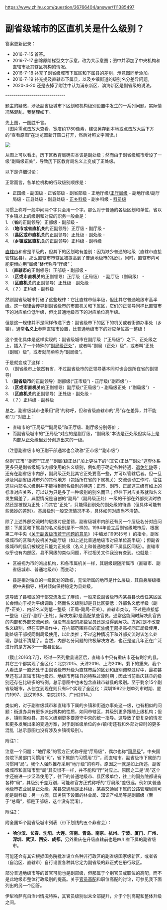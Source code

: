 https://www.zhihu.com/question/36766404/answer/111385497

# 副省级城市的区直机关是什么级别？

答案更新记录：

- 2016-7-15 首答。
- 2016-7-17 删除原阶梯型文字示意，改为大示意图；图中并添加了中央机构和直辖市及其辖区机构的情况。
- 2016-7-18 补充了副省级城市下属区和下属县的差别，示意图同步添加。
- 2016-7-19 补充提及直辖市下属县，以及乡镇街道的级别名分差异问题。
- 2020-4-20 还是去掉了附注中认为浦东新区、滨海新区是副省级的说法。

\------------------------------

  

题主的疑惑，涉及副省级城市下区划和机构级别设置中发生的一系列问题。实际情况略混乱，我整理如下。

先上图，一图胜千言。  
（图片需点击放大查看，宽度约1780像素，建议另存到本地或点击放大后下方的“查看原图”在浏览器新开窗口打开，然后对照文字阅读。）

![](https://pic2.zhimg.com/50/c7286b6b1cc7e3218ea327c0df7a5116_720w.jpg?source=1940ef5c)
  

从图上可以看出，历下区教育局确实本该是副处级；然而由于副省级城市增设了一级“副局级正处”，导致历下区教育局名义上变成了正处级。

  

以下是详细讨论：

  

正常而言，各单位机构的行政级别顺序是：

- 正国级 - 副国级 - 正省部级 - 副省部级 - 正地厅级/[正厅局级](https://www.zhihu.com/search?q=%E6%AD%A3%E5%8E%85%E5%B1%80%E7%BA%A7&search_source=Entity&hybrid_search_source=Entity&hybrid_search_extra=%7B%22sourceType%22%3A%22answer%22%2C%22sourceId%22%3A111385497%7D) - 副地厅级/副厅局级 - 正县处级 - 副县处级 - [正乡科级](https://www.zhihu.com/search?q=%E6%AD%A3%E4%B9%A1%E7%A7%91%E7%BA%A7&search_source=Entity&hybrid_search_source=Entity&hybrid_search_extra=%7B%22sourceType%22%3A%22answer%22%2C%22sourceId%22%3A111385497%7D) - 副乡科级 - [科员级](https://www.zhihu.com/search?q=%E7%A7%91%E5%91%98%E7%BA%A7&search_source=Entity&hybrid_search_source=Entity&hybrid_search_extra=%7B%22sourceType%22%3A%22answer%22%2C%22sourceId%22%3A111385497%7D)

  

习惯上称呼一般中间两个字只会用一个字。那么对于普通的各级区划和单位，省以下乡镇以上的级别和对应的职务一般会是：  
1\. （**省**的正副领导）正部级 - 副部级 -  
2\. （**地市或省直机关**的正副领导）正厅级 - 副厅级 -  
3\. （**县区或市直机关**的正副领导）正处级 - 副处级 -  
4\. （**乡镇或区直机关**的正副领导）正科级 - 副科级

  

[直辖市](https://www.zhihu.com/search?q=%E7%9B%B4%E8%BE%96%E5%B8%82&search_source=Entity&hybrid_search_source=Entity&hybrid_search_extra=%7B%22sourceType%22%3A%22answer%22%2C%22sourceId%22%3A111385497%7D)和省是平级的，但其下的区划略有差别：因为缺少普通的地级（直辖市直接管辖区县），那么直辖市市辖区被提高到了普通地级市的级别。同时，直辖市内可能更倾向用“局级”替代称呼“厅级”：  
1\. （**直辖市**的正副领导）正部级 - 副部级 -  
2\. （**区或市直机关**的正副领导）正厅级（正局级） - 副厅级（副局级） -  
3\. （**区直机关**的正副领导）正处级 - 副处级 -  
4\. （？）正科级 - 副科级

  

然则副省级城市打破了这些规律：它比直辖市低半级，但比其它普通地级市高半级。这一规律会传导到副省级市的市直机关和下属区，它们的正领导同样比直辖市下的对应单位低半级，但比普通地级市下的对应单位高半级。

但是这一规律并不是照样传递下去：副省级市下的区下的机关或者街道办事处（乡镇），通常**名义上**参照直辖市设置，比普通地级市下的对应单位高一整级！

这个变化具体是这样实现的：副省级城市在副厅级（“正局级”）之下、正处级之上，插入了一个特殊的“[副局级正处](https://www.zhihu.com/search?q=%E5%89%AF%E5%B1%80%E7%BA%A7%E6%AD%A3%E5%A4%84&search_source=Entity&hybrid_search_source=Entity&hybrid_search_extra=%7B%22sourceType%22%3A%22answer%22%2C%22sourceId%22%3A111385497%7D)”，或者叫“副局（正处）级”，或者叫“正处（副局）级”，或者就简单称为“副局级”。

于是就变成了这样：  
0\. （副省级市上依然有省，不过副省级市的正领导基本同时也会是所在省的副领导）  
1\. （**副省级市**的正副领导）副部级(“正市级”) - 正厅级(“副市级”) -  
2\. （**区或市直机关**的正副领导）副厅级(“正局级”) - 副局级正处（“副局级”） -  
3\. （**区直机关**的正副领导）正处级 - 副处级 -  
4\. （？）正科级 - 副科级

总之，副省级城市也采用“局”的称呼，但和省级直辖市的“局”存在差异，并不能和“厅”对应上：

- 直辖市的“正局级”“副局级”和正厅级、副厅级分别等价；
- 而副省级城市的“正局级”对应的是副厅级，“副局级”本该是正处级但实际上是内部从正处级里划分创造出来的一级。  
    

  

（注意副省级市的正副干部通常也会改称“正市级”“副市级”）

然则“正市”“副市”“正局”“副局(级正处)”加上更往下的“(其它)正处”“副处”这套体系更多只是副省级城市内部使用的名义级别，例如用于确定各种待遇、[退休年龄](https://www.zhihu.com/search?q=%E9%80%80%E4%BC%91%E5%B9%B4%E9%BE%84&search_source=Entity&hybrid_search_source=Entity&hybrid_search_extra=%7B%22sourceType%22%3A%22answer%22%2C%22sourceId%22%3A111385497%7D)等；还有在副省级市内部，副局级正处比其它正处要高一些，并可以管辖后者。但一旦涉及同副省级城市外的其他地方（包括所在省的下属机关）交流调动工作时，往往这些内部名义级别并不能得到同名级别的待遇：正市、副市、正局这三级有如上的标准对应关系，可以认为只是多了一种级别的别名而已；但往下对应关系就和名义发生偏差了，典型情况是自创的“副局”（副局级正处）一级的干部在外部交流时依然还是被视为正处；而其它“正处”，只能得到别处的副处级的待遇（但具体可能有些微妙的差别）。基层级别一般交流情况不多，具体如何对应尚不清楚。

  

除了上述外部交流时的层级对应差错，副省级城市内部还有另一个层级名分对应问题：下属区和下属县的名义级别是不一样的。1994年设立后副省级城市后，根据第二年中央《[关于副省级市若干问题的意见](https://www.zhihu.com/search?q=%E5%85%B3%E4%BA%8E%E5%89%AF%E7%9C%81%E7%BA%A7%E5%B8%82%E8%8B%A5%E5%B9%B2%E9%97%AE%E9%A2%98%E7%9A%84%E6%84%8F%E8%A7%81&search_source=Entity&hybrid_search_source=Entity&hybrid_search_extra=%7B%22sourceType%22%3A%22answer%22%2C%22sourceId%22%3A111385497%7D)》（中编发\[1995\]5号 ）的指令，副省级城市的区和内设机关为副厅级（如上述比普通地级市对应单位高半级）；但副省级城市的县仍被规定只能为正处级（名义上和普通地级市下属县区同级）。直辖市似乎也有内部区、县不同级的类似问题，不过相关文件我没有查到。也就是：

- 区被视为市的派出机构，和各市属机关一样，其层级跟随所属市（直辖市、副省级城市、普通地级市）而变动；  
    
- 县是相对独立的一级区划的政权，无论所属的地市是什么层级，其自身层级根据中央指导，相对倾向保持稳定为县处级。  
    

  

这导致了县和区的干部交流发生了麻烦，一般来说副省级市内某县县长改任某区区长会倾向于视为平级调动；然而名义级别却是县比区要低：外部名义低半级（副厅-正处）、内部名义则低一整级（正局-副局-正处）。直辖市类似，不过是直接低一整级（正厅-副厅-正处）。解决方案1是高配某些官员，通常这能同时解决此官员的内部和外部交流问题，但没有高配的那些官员还是没得到解决。方案2是不改变名义级别，但在实际操作中，在内部范围将县的[正处级干部](https://www.zhihu.com/search?q=%E6%AD%A3%E5%A4%84%E7%BA%A7%E5%B9%B2%E9%83%A8&search_source=Entity&hybrid_search_source=Entity&hybrid_search_extra=%7B%22sourceType%22%3A%22answer%22%2C%22sourceId%22%3A111385497%7D)提高视同正局级使用、副处级干部视同副局级使用，以此类推；不过这种情况下和外部交流时该怎么处理，那就不清楚了。当然，内部名分问题的终极解决方法，也正是这几年正在广泛进行的是方案3——撤县设区。

（截止2016年7月，经过一系列撤县设区后，直辖市中只有重庆市还有剩余的县，其它三个都实现了全区化：北京2015、天津2016、上海2016。剩下的重庆，我个人看法是一直还处于由副省级市升级为直辖市后的区划和级别调整过程中，最初甚至还有过直辖市辖地级市、地级市再辖县的特殊过渡时期；因此当前重庆辖县的级别还存在比较多的特例。总示意图中也未包含直辖市辖县的级别。至于剩余15个副省级城市，从创立到现在则只有5个实现了全区化：深圳1992计划单列市时期、厦门1997、武汉1998、南京2013、广州2014。）

类似的，对于副省级城市和直辖市下属的乡镇和街道办事处这一级，也有相似的问题：街道办具有更多派出机构的性质，如同市辖区，其级别更多跟随上级机构；但乡、镇则类似县，其名义级别更多要遵守中央的统一指导。这导致了更复杂的情况和更多发展出来的变通方案，对于副省级单位的乡/镇/街还有和外部对应时的更多混乱（总示意图也没有涉及乡镇街级别）。

  

  

附注1：

注意一个问题：“地厅级”的官方正式称呼是“厅局级”，偶尔也称“[司局级](https://www.zhihu.com/search?q=%E5%8F%B8%E5%B1%80%E7%BA%A7&search_source=Entity&hybrid_search_source=Entity&hybrid_search_extra=%7B%22sourceType%22%3A%22answer%22%2C%22sourceId%22%3A111385497%7D)”。中央国务院下属部门习惯用“司”，省下属部门习惯用“厅”，而直辖市、副省级市下属部门习惯用“局”。我个人强烈推荐采用“地厅级”的称呼。原因之一就是如上所述，副省级城市和直辖市里“局”其实很不一样，并不能和“厅”对应上。原因之二是“局”这个字还被进一步泛滥使用了，往下的普通地级市、县区级单位，往上的国务院都设有各种“局”，其级别千差万别，可能和官方正式称呼的“厅局级”差很远。例如某普通地级市农业局是正处级，某县交通局是正科级，某县交通局下属的公路管理局则可能是副科级；另一方面，国务院下设置的林业局、知识产权局等是副部级（至于“总局”，都是正部级，这个没有混淆）。

  

附注2：

附全国15个副省级城市列表（带下划线的五个非省会）：

- **哈尔滨、长春、沈阳、大连、济南、青岛、南京、杭州、宁波、厦门、广州、深圳、武汉、西安、成都**，另外重庆在升级直辖前也是四川省下属的副省级市。

可能还会有其它根据国务院批准设立各种非行政区的副省级国家级新区，或者省（自治区、直辖市）自行设置各种其它定为副省级的非正式在册行政区。

部分普通地级市等的首官可能也是副部级，但那属于个别官员或职位的高配，而不是此地级市整体行政级别的提高。关于[官员高配](https://www.zhihu.com/search?q=%E5%AE%98%E5%91%98%E9%AB%98%E9%85%8D&search_source=Entity&hybrid_search_source=Entity&hybrid_search_extra=%7B%22sourceType%22%3A%22answer%22%2C%22sourceId%22%3A111385497%7D)和职位高配的讨论，可参见我下面列出的另一个回答。

伊犁哈萨克自治州情况特殊，其官员级别似未全部提升，介于个别高配和整体升级之间。